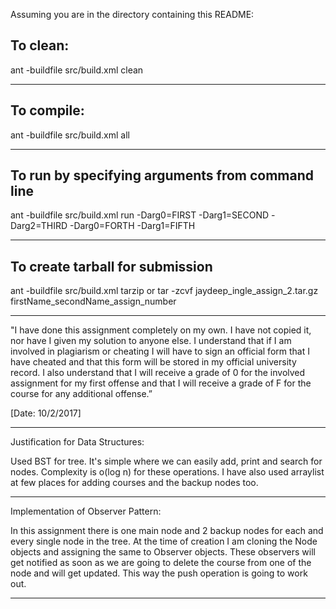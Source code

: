 Assuming you are in the directory containing this README:

## To clean:
ant -buildfile src/build.xml clean

-----------------------------------------------------------------------
## To compile: 
ant -buildfile src/build.xml all

-----------------------------------------------------------------------
## To run by specifying arguments from command line 
ant -buildfile src/build.xml run -Darg0=FIRST -Darg1=SECOND -Darg2=THIRD -Darg0=FORTH -Darg1=FIFTH

-----------------------------------------------------------------------

## To create tarball for submission
ant -buildfile src/build.xml tarzip or tar -zcvf jaydeep_ingle_assign_2.tar.gz firstName_secondName_assign_number

-----------------------------------------------------------------------

"I have done this assignment completely on my own. I have not copied
it, nor have I given my solution to anyone else. I understand that if
I am involved in plagiarism or cheating I will have to sign an
official form that I have cheated and that this form will be stored in
my official university record. I also understand that I will receive a
grade of 0 for the involved assignment for my first offense and that I
will receive a grade of F for the course for any additional
offense.”

[Date: 10/2/2017]

-----------------------------------------------------------------------
Justification for Data Structures:

Used BST for tree. It's simple where we can easily add, print and search for nodes.
Complexity is o(log n) for these operations.
I have also used arraylist at few places for adding courses and the backup nodes too.

-----------------------------------------------------------------------
Implementation of Observer Pattern:

In this assignment there is one main node and 2 backup nodes for each and every single
node in the tree. At the time of creation I am cloning the Node objects and assigning the same to
Observer objects. These observers will get notified as soon as we are going to delete the course from
one of the node and will get updated. This way the push operation is going to work out.

-----------------------------------------------------------------------
